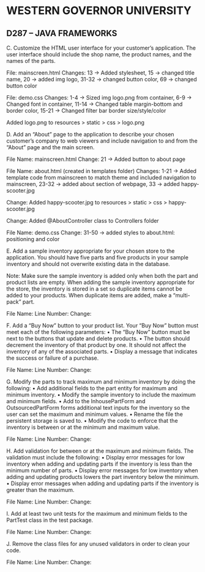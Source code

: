 
# WESTERN GOVERNOR UNIVERSITY 
## D287 – JAVA FRAMEWORKS


C.  Customize the HTML user interface for your customer’s application. The user interface should include the shop name, the product names, and the names of the parts.

File: mainscreen.html
Changes: 13 -> Added stylesheet, 15 -> changed title name, 20 -> added img logo, 31-32 -> changed button color, 69 -> changed button color

File: demo.css
Changes: 1-4 -> Sized img logo.png from container, 6-9 -> Changed font in container, 11-14 -> Changed table margin-bottom and border color, 15-21 -> Changed filter bar border size/style/color

Added logo.png to resources > static > css > logo.png



D.  Add an “About” page to the application to describe your chosen customer’s company to web viewers and include navigation to and from the “About” page and the main screen.

File Name: mainscreen.html
Change: 21 -> Added button to about page

File Name: about.html (created in templates folder)
Changes: 1-21 -> Added template code from mainscreen to match theme and included navigation to mainscreen, 23-32 -> added about section of webpage, 33 -> added happy-scooter.jpg

Change: Added happy-scooter.jpg to resources > static > css > happy-scooter.jpg

Change: Added @AboutController class to Controllers folder

File Name: demo.css 
Change: 31-50 -> added styles to about.html: positioning and color



E.  Add a sample inventory appropriate for your chosen store to the application. You should have five parts and five products in your sample inventory and should not overwrite existing data in the database.

Note: Make sure the sample inventory is added only when both the part and product lists are empty. When adding the sample inventory appropriate for the store, the inventory is stored in a set so duplicate items cannot be added to your products. When duplicate items are added, make a “multi-pack” part.

File Name:
Line Number:
Change:



F.  Add a “Buy Now” button to your product list. Your “Buy Now” button must meet each of the following parameters:
•  The “Buy Now” button must be next to the buttons that update and delete products.
•  The button should decrement the inventory of that product by one. It should not affect the inventory of any of the associated parts.
•  Display a message that indicates the success or failure of a purchase.

File Name:
Line Number:
Change:



G.  Modify the parts to track maximum and minimum inventory by doing the following:
•  Add additional fields to the part entity for maximum and minimum inventory.
•  Modify the sample inventory to include the maximum and minimum fields.
•  Add to the InhousePartForm and OutsourcedPartForm forms additional text inputs for the inventory so the user can set the maximum and minimum values.
•  Rename the file the persistent storage is saved to.
•  Modify the code to enforce that the inventory is between or at the minimum and maximum value.

File Name:
Line Number:
Change:




H.  Add validation for between or at the maximum and minimum fields. The validation must include the following:
•  Display error messages for low inventory when adding and updating parts if the inventory is less than the minimum number of parts.
•  Display error messages for low inventory when adding and updating products lowers the part inventory below the minimum.
•  Display error messages when adding and updating parts if the inventory is greater than the maximum.

File Name:
Line Number:
Change:




I.  Add at least two unit tests for the maximum and minimum fields to the PartTest class in the test package.

File Name:
Line Number:
Change:



J.  Remove the class files for any unused validators in order to clean your code.

File Name:
Line Number:
Change:


